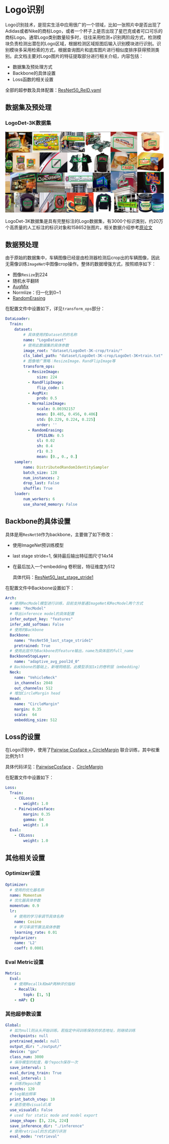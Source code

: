 # Logo识别

 Logo识别技术，是现实生活中应用很广的一个领域，比如一张照片中是否出现了Adidas或者Nike的商标Logo，或者一个杯子上是否出现了星巴克或者可口可乐的商标Logo。通常Logo类别数量较多时，往往采用检测+识别两阶段方式，检测模块负责检测出潜在的Logo区域，根据检测区域抠图后输入识别模块进行识别。识别模块多采用检索的方式，根据查询图片和底库图片进行相似度排序获得预测类别。此文档主要对Logo图片的特征提取部分进行相关介绍，内容包括：

-  数据集及预处理方式
-  Backbone的具体设置
-  Loss函数的相关设置

全部的超参数及具体配置：[ResNet50_ReID.yaml](../../../ppcls/configs/Logo/ResNet50_ReID.yaml)

## 数据集及预处理

### LogoDet-3K数据集

<img src="../../images/logo/logodet3k.jpg" style="zoom:50%;" />

LogoDet-3K数据集是具有完整标注的Logo数据集，有3000个标识类别，约20万个高质量的人工标注的标识对象和158652张图片。相关数据介绍参考[原论文](https://arxiv.org/abs/2008.05359)

## 数据预处理

由于原始的数据集中，车辆图像已经是由检测器检测后crop出的车辆图像，因此无需像训练`ImageNet`中图像crop操作。整体的数据增强方式，按照顺序如下：

- 图像`Resize`到224
- 随机水平翻转
- [AugMix](https://arxiv.org/abs/1912.02781v1)
- Normlize：归一化到0~1
- [RandomErasing](https://arxiv.org/pdf/1708.04896v2.pdf)

在配置文件中设置如下，详见`transform_ops`部分：

```yaml
DataLoader:
  Train:
    dataset:
        # 具体使用的Dataset的的名称
        name: "LogoDataset"
        # 使用此数据集的具体参数
        image_root: "dataset/LogoDet-3K-crop/train/"
        cls_label_path: "dataset/LogoDet-3K-crop/LogoDet-3K+train.txt"
        # 图像增广策略：ResizeImage、RandFlipImage等
        transform_ops:
          - ResizeImage:
              size: 224
          - RandFlipImage:
              flip_code: 1
          - AugMix:
              prob: 0.5
          - NormalizeImage:
              scale: 0.00392157
              mean: [0.485, 0.456, 0.406]
              std: [0.229, 0.224, 0.225]
              order: ''
          - RandomErasing:
              EPSILON: 0.5
              sl: 0.02
              sh: 0.4
              r1: 0.3
              mean: [0., 0., 0.]
    sampler:
        name: DistributedRandomIdentitySampler
        batch_size: 128
        num_instances: 2
        drop_last: False
        shuffle: True
    loader:
        num_workers: 6
        use_shared_memory: False
```

## Backbone的具体设置

具体是用`ResNet50`作为backbone，主要做了如下修改：

 - 使用ImageNet预训练模型

 - last stage stride=1, 保持最后输出特征图尺寸14x14

 - 在最后加入一个embedding 卷积层，特征维度为512

   具体代码：[ResNet50_last_stage_stride1](../../../ppcls/arch/backbone/variant_models/resnet_variant.py)

在配置文件中Backbone设置如下：

```yaml
Arch:
  # 使用RecModel模型进行训练，目前支持普通ImageNet和RecModel两个方式
  name: "RecModel"
  # 导出inference model的具体配置
  infer_output_key: "features"
  infer_add_softmax: False
  # 使用的Backbone
  Backbone:
    name: "ResNet50_last_stage_stride1"
    pretrained: True
  # 使用此层作为Backbone的feature输出，name为具体层的full_name
  BackboneStopLayer:
    name: "adaptive_avg_pool2d_0"
  # Backbone的基础上，新增网络层。此模型添加1x1的卷积层（embedding）
  Neck:
    name: "VehicleNeck"
    in_channels: 2048
    out_channels: 512
  # 增加CircleMargin head
  Head:
    name: "CircleMargin"
    margin: 0.35
    scale:  64
    embedding_size: 512
```

## Loss的设置

在Logo识别中，使用了[Pairwise Cosface + CircleMargin](https://arxiv.org/abs/2002.10857) 联合训练，其中权重比例为1:1

具体代码详见：[PairwiseCosface](../../../ppcls/loss/pairwisecosface.py) 、[CircleMargin](../../../ppcls/arch/gears/circlemargin.py)

在配置文件中设置如下：

```yaml
Loss:
  Train:
    - CELoss:
        weight: 1.0
    - PairwiseCosface:
        margin: 0.35
        gamma: 64
        weight: 1.0
  Eval:
    - CELoss:
        weight: 1.0
```

## 其他相关设置

### Optimizer设置

```yaml
Optimizer:
  # 使用的优化器名称
  name: Momentum
  # 优化器具体参数
  momentum: 0.9
  lr:
    # 使用的学习率调节具体名称
    name: Cosine
    # 学习率调节算法具体参数
    learning_rate: 0.01
  regularizer:
    name: 'L2'
    coeff: 0.0001
```

### Eval Metric设置

```yaml
Metric:
  Eval:
    # 使用Recallk和mAP两种评价指标
    - Recallk:
        topk: [1, 5]
    - mAP: {}
```

### 其他超参数设置

```yaml
Global:
  # 如为null则从头开始训练。若指定中间训练保存的状态地址，则继续训练
  checkpoints: null
  pretrained_model: null
  output_dir: "./output/"
  device: "gpu"
  class_num: 3000
  # 保存模型的粒度，每个epoch保存一次
  save_interval: 1
  eval_during_train: True
  eval_interval: 1
  # 训练的epoch数
  epochs: 120
  # log输出频率
  print_batch_step: 10
  # 是否使用visualdl库
  use_visualdl: False
  # used for static mode and model export
  image_shape: [3, 224, 224]
  save_inference_dir: "./inference"
  # 使用retrival的方式进行评测
  eval_mode: "retrieval"
```

